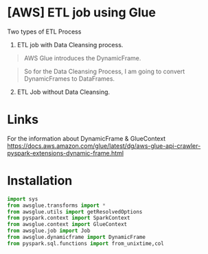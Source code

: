 # [AWS] ETL job using Glue 
Two types of ETL Process
1. ETL job with Data Cleansing process.
> AWS Glue introduces the DynamicFrame.

> So for the Data Cleansing Process, I am going to convert DynamicFrames to DataFrames.
2. ETL Job without Data Cleansing.

# Links
For the information about DynamicFrame & GlueContext
https://docs.aws.amazon.com/glue/latest/dg/aws-glue-api-crawler-pyspark-extensions-dynamic-frame.html

# Installation
```python
import sys
from awsglue.transforms import *
from awsglue.utils import getResolvedOptions
from pyspark.context import SparkContext
from awsglue.context import GlueContext
from awsglue.job import Job
from awsglue.dynamicframe import DynamicFrame
from pyspark.sql.functions import from_unixtime,col
```
